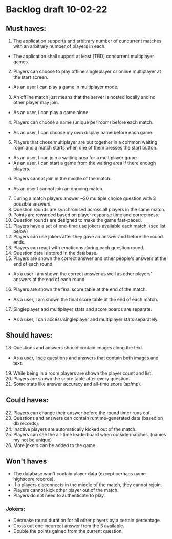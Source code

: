 # Backlog draft 10-02-22

## Must haves:
1. The application supports and arbitrary number of cuncurrent matches with an arbitrary number of players in each.
*  The application shall support at least \[TBD\] concurrent multiplayer games.
2. Players can choose to play offline singleplayer or online multiplayer at the start screen.
* As an user I can play a game in multiplayer mode.
3. An offline match just means that the server is hosted locally and no other player may join.
* As an user, I can play a game alone.
4. Players can choose a name (unique per room) before each match.
* As an user, I can choose my own display name before each game.
5. Players that chose multiplayer are put together in a common waiting room and a match starts when one of them presses the start button.
* As an user, I can join a waiting area for a multiplayer game.
* As an user, I can start a game from the waiting area if there enough players.
6. Players cannot join in the middle of the match.
* As an user I cannot join an ongoing match.
7. During a match players answer \~20 multiple choice question with 3 possible answers.
8. Question rounds are synchronised across all players in the same match.
9. Points are rewarded based on player response time and correctness.
10. Question rounds are designed to make the game fast-paced.
11. Players have a set of one-time use jokers available each match. (see list below)
12. Players can use jokers after they gave an answer and before the round ends.
13. Players can react with emoticons during each question round.
14. Question data is stored in the database.
15. Players are shown the correct answer and other people's answers at the end of each round.
* As a user I am shown the correct answer as well as other players' answers at the end of each round.
16. Players are shown the final score table at the end of the match.
* As a user, I am shown the final score table at the end of each match.
17. Singleplayer and multiplayer stats and score boards are separate.
* As a user, I can access singleplayer and multiplayer stats separately.

## Should haves:
18. Questions and answers should contain images along the text.
* As a user, I see questions and answers that contain both images and text.
19. While being in a room players are shown the player count and list.
20. Players are shown the score table after every question.
21. Some stats like answer accuracy and all-time score (sp/mp).

## Could haves:
22. Players can change their answer before the round timer runs out.
23. Questions and answers can contain runtime-generated data (based on db records).
24. Inactive players are automatically kicked out of the match.
25. Players can see the all-time leaderboard when outside matches. (names my not be unique)
26. More jokers can be added to the game.

## Won't haves
* The database won't contain player data (except perhaps name-highscore records).
* If a players disconnects in the middle of the match, they cannot rejoin.
* Players cannot kick other player out of the match.
* Players do not need to authenticate to play.

### Jokers:
* Decrease round duration for all other players by a certain percentage.
* Cross out one incorrect answer from the 3 available.
* Double the points gained from the current question.
